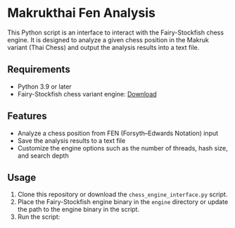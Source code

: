 # Makrukthai Fen Analysis

This Python script is an interface to interact with the Fairy-Stockfish chess engine. It is designed to analyze a given chess position in the Makruk variant (Thai Chess) and output the analysis results into a text file.

## Requirements

- Python 3.9 or later
- Fairy-Stockfish chess variant engine: [Download](https://github.com/ianfab/Fairy-Stockfish)

## Features

- Analyze a chess position from FEN (Forsyth–Edwards Notation) input
- Save the analysis results to a text file
- Customize the engine options such as the number of threads, hash size, and search depth

## Usage

1. Clone this repository or download the `chess_engine_interface.py` script.
2. Place the Fairy-Stockfish engine binary in the `engine` directory or update the path to the engine binary in the script.
3. Run the script:
